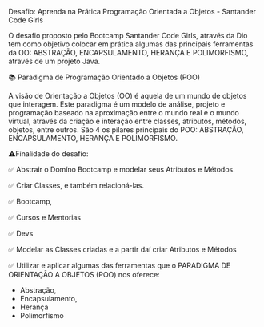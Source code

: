 Desafio: Aprenda na Prática Programação Orientada a Objetos - Santander Code Girls

 O desafio proposto pelo Bootcamp Santander Code Girls, através da Dio tem como objetivo colocar em prática algumas das principais ferramentas da OO: ABSTRAÇÃO, ENCAPSULAMENTO, HERANÇA E POLIMORFISMO, através de um projeto Java. 


📚 Paradigma de Programação Orientado a Objetos (POO)

A visão de Orientação a Objetos (OO) é aquela de um mundo de objetos que interagem.
Este paradigma é um modelo de análise, projeto e programação baseado na aproximação entre o mundo real e o mundo virtual, através da criação e interação entre classes, atributos, métodos, objetos, entre outros.
São 4 os pilares principais do POO: ABSTRAÇÃO, ENCAPSULAMENTO, HERANÇA E POLIMORFISMO.


⚠️Finalidade do desafio:

✅ Abstrair o Domíno Bootcamp e modelar seus Atributos e Métodos.

✅ Criar Classes, e também relacioná-las.

✅ Bootcamp,

✅ Cursos e Mentorias

✅ Devs

✅ Modelar as Classes criadas e a partir daí criar Atributos e Métodos

✅ Utilizar e aplicar algumas das ferramentas que o PARADIGMA DE ORIENTAÇÃO A OBJETOS (POO) nos oferece:
- Abstração,
- Encapsulamento,
- Herança
- Polimorfismo
